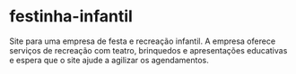 # festinha-infantil
 Site para uma empresa de festa e recreação infantil. A empresa oferece serviços de recreação com teatro, brinquedos e apresentações educativas e espera que o site ajude a agilizar os agendamentos.
